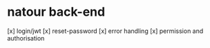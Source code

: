 # natour back-end 

[x] login/jwt
[x] reset-password
[x] error handling
[x] permission and authorisation